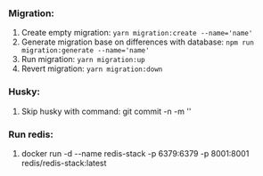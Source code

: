 ### Migration:

1. Create empty migration: `yarn migration:create --name='name'`
2. Generate migration base on differences with database: `npm run migration:generate --name='name'`
3. Run migration: `yarn migration:up`
4. Revert migration: `yarn migration:down`

### Husky:

1. Skip husky with command: git commit -n -m '<commit message>'

### Run redis:

1. docker run -d --name redis-stack -p 6379:6379 -p 8001:8001 redis/redis-stack:latest
